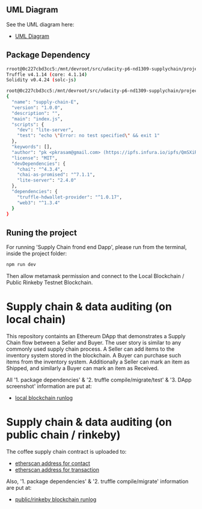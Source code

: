 ## UML Diagram


See the UML diagram here:
- [UML Diagram](./uml-diagram/)



## Package Dependency

```bash
rroot@0c227cbd3cc5:/mnt/devroot/src/udacity-p6-nd1309-supplychain/project-6# truffle version
Truffle v4.1.14 (core: 4.1.14)
Solidity v0.4.24 (solc-js)

root@0c227cbd3cc5:/mnt/devroot/src/udacity-p6-nd1309-supplychain/project-6# cat package.json 
{
  "name": "supply-chain-E",
  "version": "1.0.0",
  "description": "",
  "main": "index.js",
  "scripts": {
    "dev": "lite-server",
    "test": "echo \"Error: no test specified\" && exit 1"
  },
  "keywords": [],
  "author": "pk <pkrasam@gmail.com> (https://ipfs.infura.io/ipfs/QmSXiR9Khm3yo1J67nUopvVBxFJ8YGN2fUGZ34Etr3m92x/)",
  "license": "MIT",
  "devDependencies": {
    "chai": "^4.3.4",
    "chai-as-promised": "^7.1.1",
    "lite-server": "2.4.0"
  },
  "dependencies": {
    "truffle-hdwallet-provider": "^1.0.17",
    "web3": "^1.3.4"
  }
}
```


## Runing the project

For running 'Supply Chain frond end Dapp', please run from the terminal, inside the project folder:

```bash
npm run dev
```

Then allow metamask permission and connect to the Local Blockchain / Public Rinkeby Testnet Blockchain.



# Supply chain & data auditing (on local chain)

This repository containts an Ethereum DApp that demonstrates a Supply Chain flow between a Seller and Buyer. The user story is similar to any commonly used supply chain process. A Seller can add items to the inventory system stored in the blockchain. A Buyer can purchase such items from the inventory system. Additionally a Seller can mark an item as Shipped, and similarly a Buyer can mark an item as Received.


All '1. package dependencies' & '2. truffle compile/migrate/test' & '3. DApp screenshot' information are put at:

- [local blockchain runlog](./runlog/localchain/)



# Supply chain & data auditing (on public chain / rinkeby)

The coffee supply chain contract is uploaded to:

- [etherscan address for contact](https://rinkeby.etherscan.io/address/0x4fa13c42900fac0e113289cb77e3e6a4e92a0cd3)
- [etherscan address for transaction](https://rinkeby.etherscan.io/tx/0x07f8d1cc79082352d9cc3d1601c0b54df6ab7bf383b7d81e41e7049a9d1b8dc3)


Also, '1. package dependencies' & '2. truffle compile/migrate' information are put at:

- [public/rinkeby blockchain runlog](./runlog/publicchain-rinkeby/)
